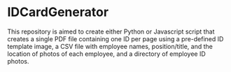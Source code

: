 # IDCardGenerator
This repository is aimed to create either Python or Javascript script that creates a single PDF file containing one ID per page using a pre-defined ID template image, a CSV file with employee names, position/title, and the location of photos of each employee, and a directory of employee ID photos.
